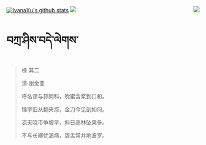 [![IvanaXu's github stats](https://github-readme-stats.vercel.app/api?username=IvanaXu&show_icons=true&theme=vue-dark)](https://github.com/anuraghazra/github-readme-stats)
<img align="right" src="https://github-readme-stats.vercel.app/api/top-langs/?username=IvanaXu&langs_count=3&theme=graywhite" />
<img src="https://github-readme-stats.vercel.app/api/wakatime?username=IvanaXu&layout=compact&langs_count=6&hide_title=True&theme=vue-dark" />
# བཀྲ་ཤིས་བདེ་ལེགས་
> 檨 其二
>
> 清·谢金銮
>
> 呼名谬与蒜同科，吮蜜含浆到口和。
> 
> 锦字旧从翻夹漈，金刀今见剖如何。
> 
> 凉天晓市争坡早，斜日高林坠果多。
> 
> 不与长卿忧渴病，碧盂常并地波罗。